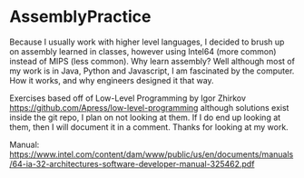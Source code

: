 # AssemblyPractice
Because I usually work with higher level languages, I decided to brush up on assembly learned in classes, however using Intel64 (more common) instead of MIPS (less common). Why learn assembly?  Well although most of my work is in Java, Python and Javascript, I am fascinated by the computer.  How it works, and why engineers designed it that way. 

Exercises based off of Low-Level Programming by Igor Zhirkov https://github.com/Apress/low-level-programming  although solutions exist inside the git repo, I plan on not looking at them.  If I do end up looking at them, then I will document it in a comment.  Thanks for looking at my work.

Manual:
    https://www.intel.com/content/dam/www/public/us/en/documents/manuals/64-ia-32-architectures-software-developer-manual-325462.pdf
